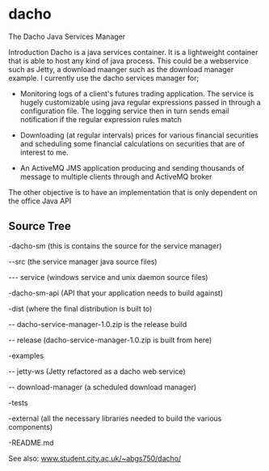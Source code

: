dacho
=====

The Dacho Java Services Manager

Introduction
Dacho is a java services container. It is a lightweight container that is able to
host any kind of java process. This could be a webservice such as Jetty, a download maanger
such as the download manager example. I currently use the dacho services manager for;

- Monitoring logs of a client's futures trading application. The service is hugely 
customizable using java regular expressions passed in through a configuration file. The
logging service then in turn sends email notification if the regular expression rules match

- Downloading (at regular intervals) prices for various financial securities and scheduling some financial
calculations on securities that are of interest to me.

- An ActiveMQ JMS application producing and sending thousands of message to multiple clients through and ActiveMQ broker  


The other objective is to have an implementation that is only dependent on the office Java API

Source Tree
----------

-dacho-sm (this is contains the source for the service manager)
 
--src (the service manager java source files)

--- service (windows service and unix daemon source files)

-dacho-sm-api (API that your application needs to build against)

-dist (where the final distribution is built to)

-- dacho-service-manager-1.0.zip is the release build

-- release (dacho-service-manager-1.0.zip is built from here)

-examples

-- jetty-ws (Jetty refactored as a dacho web service)

-- download-manager (a scheduled download manager)

-tests

-external (all the necessary libraries needed to build the various components)

-README.md

See also: www.student.city.ac.uk/~abgs750/dacho/
